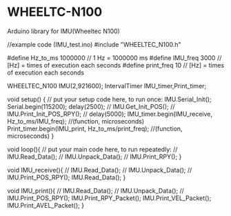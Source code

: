 # WHEELTC-N100
Arduino library for IMU(Wheeltec N100)

//example code (IMU_test.ino)
#include "WHEELTEC_N100.h"

#define Hz_to_ms 1000000 // 1 Hz = 1000000 ms
#define IMU_freq 3000     // [Hz] = times of execution each seconds
#define print_freq 10     // [Hz] = times of execution each seconds

WHEELTEC_N100 IMU(2,921600);
IntervalTimer IMU_timer,Print_timer;

void setup() {
  // put your setup code here, to run once:
  IMU.Serial_Init();
  Serial.begin(115200);
    delay(2500);
    // IMU.Get_Init_POS();
    // IMU.Print_Init_POS_RPY();
    // delay(5000);
    IMU_timer.begin(IMU_receive, Hz_to_ms/IMU_freq);  //(function, microseconds)
    Print_timer.begin(IMU_print, Hz_to_ms/print_freq);  //(function, microseconds)
  }

void loop(){
  // put your main code here, to run repeatedly:
  // IMU.Read_Data();
  // IMU.Unpack_Data();
  // IMU.Print_RPY();
}

void IMU_receive(){
  // IMU.Read_Data();
  // IMU.Unpack_Data();
  // IMU.Print_POS_RPY();
  IMU.Read_Data();
}

void IMU_print(){
  // IMU.Read_Data();
  // IMU.Unpack_Data();
  // IMU.Print_POS_RPY();
  IMU.Print_RPY_Packet();
  IMU.Print_VEL_Packet();
  IMU.Print_AVEL_Packet();
}

